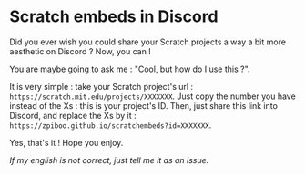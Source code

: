 # Scratch embeds in Discord
Did you ever wish you could share your Scratch projects a way a bit more aesthetic on Discord ?
Now, you can !

You are maybe going to ask me : "Cool, but how do I use this ?".

It is very simple : take your Scratch project's url : `https://scratch.mit.edu/projects/XXXXXXX`.
Just copy the number you have instead of the Xs : this is your project's ID. Then, just share this link into Discord, and replace the Xs by it : `https://zpiboo.github.io/scratchembeds?id=XXXXXXX`.

Yes, that's it !
Hope you enjoy.


*If my english is not correct, just tell me it as an issue.*
